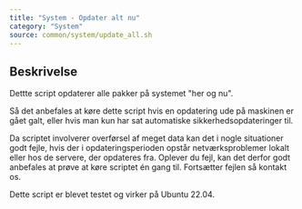 ```yaml
---
title: "System - Opdater alt nu"
category: "System"
source: common/system/update_all.sh
---
```


## Beskrivelse
Dettte script opdaterer alle pakker på systemet "her og nu". 

Så det anbefales at køre dette script hvis en opdatering ude på maskinen er gået galt, eller hvis man kun har sat automatiske sikkerhedsopdateringer til.

Da scriptet involverer overførsel af meget data kan det i nogle situationer godt fejle, hvis der i opdateringsperioden opstår netværksproblemer lokalt eller hos de servere, der opdateres fra. 
Oplever du fejl, kan det derfor godt anbefales at prøve at køre scriptet én gang til. Fortsætter fejlen så kontakt os.

Dette script er blevet testet og virker på Ubuntu 22.04.